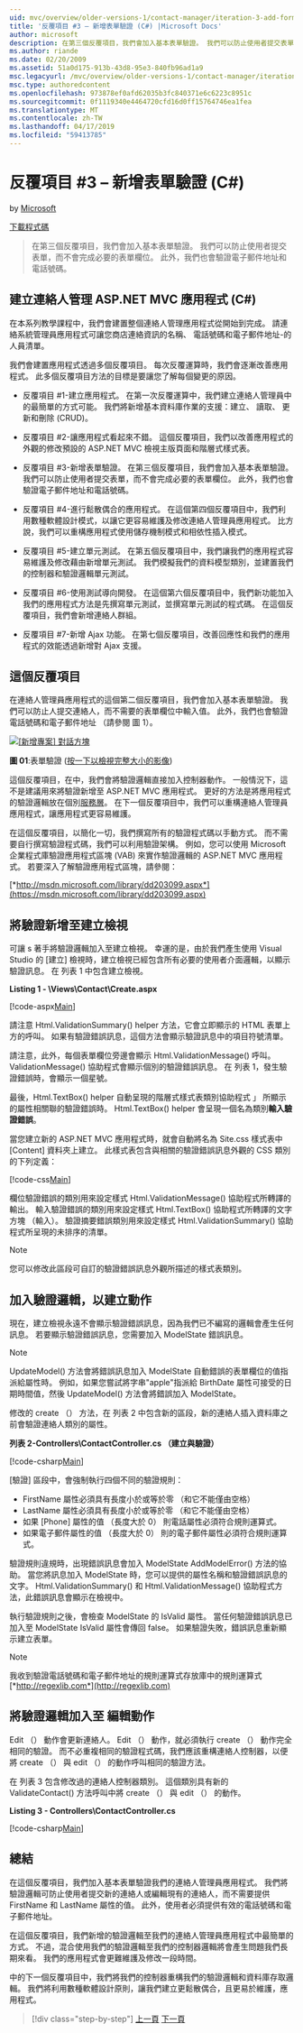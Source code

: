 ```yaml
---
uid: mvc/overview/older-versions-1/contact-manager/iteration-3-add-form-validation-cs
title: '反覆項目 #3 – 新增表單驗證 (C#) |Microsoft Docs'
author: microsoft
description: 在第三個反覆項目，我們會加入基本表單驗證。 我們可以防止使用者提交表單，而不會完成必要的表單欄位。 我們也會驗證 emai...
ms.author: riande
ms.date: 02/20/2009
ms.assetid: 51a0d175-913b-43d8-95e3-840fb96ad1a9
msc.legacyurl: /mvc/overview/older-versions-1/contact-manager/iteration-3-add-form-validation-cs
msc.type: authoredcontent
ms.openlocfilehash: 973878ef0afd62035b3fc840371e6c6223c8951c
ms.sourcegitcommit: 0f1119340e4464720cfd16d0ff15764746ea1fea
ms.translationtype: MT
ms.contentlocale: zh-TW
ms.lasthandoff: 04/17/2019
ms.locfileid: "59413785"
---
```

# <a name="iteration-3--add-form-validation-c"></a>反覆項目 #3 – 新增表單驗證 (C#)

by [Microsoft](https://github.com/microsoft)

[下載程式碼](iteration-3-add-form-validation-cs/_static/contactmanager_3_cs1.zip)

> 在第三個反覆項目，我們會加入基本表單驗證。 我們可以防止使用者提交表單，而不會完成必要的表單欄位。 此外，我們也會驗證電子郵件地址和電話號碼。


## <a name="building-a-contact-management-aspnet-mvc-application-c"></a>建立連絡人管理 ASP.NET MVC 應用程式 (C#)
  

在本系列教學課程中，我們會建置整個連絡人管理應用程式從開始到完成。 請連絡系統管理員應用程式可讓您商店連絡資訊的名稱、 電話號碼和電子郵件地址-的人員清單。

我們會建置應用程式透過多個反覆項目。 每次反覆運算時，我們會逐漸改善應用程式。 此多個反覆項目方法的目標是要讓您了解每個變更的原因。

- 反覆項目 #1-建立應用程式。 在第一次反覆運算中，我們建立連絡人管理員中的最簡單的方式可能。 我們將新增基本資料庫作業的支援：建立、 讀取、 更新和刪除 (CRUD)。

- 反覆項目 #2-讓應用程式看起來不錯。 這個反覆項目，我們以改善應用程式的外觀的修改預設的 ASP.NET MVC 檢視主版頁面和階層式樣式表。

- 反覆項目 #3-新增表單驗證。 在第三個反覆項目，我們會加入基本表單驗證。 我們可以防止使用者提交表單，而不會完成必要的表單欄位。 此外，我們也會驗證電子郵件地址和電話號碼。

- 反覆項目 #4-進行鬆散偶合的應用程式。 在這個第四個反覆項目中，我們利用數種軟體設計模式，以讓它更容易維護及修改連絡人管理員應用程式。 比方說，我們可以重構應用程式使用儲存機制模式和相依性插入模式。

- 反覆項目 #5-建立單元測試。 在第五個反覆項目中，我們讓我們的應用程式容易維護及修改藉由新增單元測試。 我們模擬我們的資料模型類別，並建置我們的控制器和驗證邏輯單元測試。

- 反覆項目 #6-使用測試導向開發。 在這個第六個反覆項目中，我們新功能加入我們的應用程式方法是先撰寫單元測試，並撰寫單元測試的程式碼。 在這個反覆項目，我們會新增連絡人群組。

- 反覆項目 #7-新增 Ajax 功能。 在第七個反覆項目，改善回應性和我們的應用程式的效能透過新增對 Ajax 支援。


## <a name="this-iteration"></a>這個反覆項目

在連絡人管理員應用程式的這個第二個反覆項目，我們會加入基本表單驗證。 我們可以防止人提交連絡人，而不需要的表單欄位中輸入值。 此外，我們也會驗證電話號碼和電子郵件地址 （請參閱 圖 1）。


[![[新增專案] 對話方塊](iteration-3-add-form-validation-cs/_static/image1.jpg)](iteration-3-add-form-validation-cs/_static/image1.png)

**圖 01**:表單驗證 ([按一下以檢視完整大小的影像](iteration-3-add-form-validation-cs/_static/image2.png))


這個反覆項目，在中，我們會將驗證邏輯直接加入控制器動作。 一般情況下，這不是建議用來將驗證新增至 ASP.NET MVC 應用程式。 更好的方法是將應用程式的驗證邏輯放在個別[服務層](http://martinfowler.com/eaaCatalog/serviceLayer.html)。 在下一個反覆項目中，我們可以重構連絡人管理員應用程式，讓應用程式更容易維護。

在這個反覆項目，以簡化一切，我們撰寫所有的驗證程式碼以手動方式。 而不需要自行撰寫驗證程式碼，我們可以利用驗證架構。 例如，您可以使用 Microsoft 企業程式庫驗證應用程式區塊 (VAB) 來實作驗證邏輯的 ASP.NET MVC 應用程式。 若要深入了解驗證應用程式區塊，請參閱：

[*http://msdn.microsoft.com/library/dd203099.aspx*](https://msdn.microsoft.com/library/dd203099.aspx)

## <a name="adding-validation-to-the-create-view"></a>將驗證新增至建立檢視

可讓 s 著手將驗證邏輯加入至建立檢視。 幸運的是，由於我們產生使用 Visual Studio 的 [建立] 檢視時，建立檢視已經包含所有必要的使用者介面邏輯，以顯示驗證訊息。 在 列表 1 中包含建立檢視。

**Listing 1 - \Views\Contact\Create.aspx**

[!code-aspx[Main](iteration-3-add-form-validation-cs/samples/sample1.aspx)]

請注意 Html.ValidationSummary() helper 方法，它會立即顯示的 HTML 表單上方的呼叫。 如果有驗證錯誤訊息，這個方法會顯示驗證訊息中的項目符號清單。

請注意，此外，每個表單欄位旁邊會顯示 Html.ValidationMessage() 呼叫。 ValidationMessage() 協助程式會顯示個別的驗證錯誤訊息。 在 列表 1，發生驗證錯誤時，會顯示一個星號。

最後，Html.TextBox() helper 自動呈現的階層式樣式表類別協助程式 」 所顯示的屬性相關聯的驗證錯誤時。 Html.TextBox() helper 會呈現一個名為類別**輸入驗證錯誤**。

當您建立新的 ASP.NET MVC 應用程式時，就會自動將名為 Site.css 樣式表中 [Content] 資料夾上建立。 此樣式表包含與相關的驗證錯誤訊息外觀的 CSS 類別的下列定義：

[!code-css[Main](iteration-3-add-form-validation-cs/samples/sample2.css)]

欄位驗證錯誤的類別用來設定樣式 Html.ValidationMessage() 協助程式所轉譯的輸出。 輸入驗證錯誤的類別用來設定樣式 Html.TextBox() 協助程式所轉譯的文字方塊 （輸入）。 驗證摘要錯誤類別用來設定樣式 Html.ValidationSummary() 協助程式所呈現的未排序的清單。

> [!NOTE] 
> 
> 您可以修改此區段可自訂的驗證錯誤訊息外觀所描述的樣式表類別。


## <a name="adding-validation-logic-to-the-create-action"></a>加入驗證邏輯，以建立動作

現在，建立檢視永遠不會顯示驗證錯誤訊息，因為我們已不編寫的邏輯會產生任何訊息。 若要顯示驗證錯誤訊息，您需要加入 ModelState 錯誤訊息。

> [!NOTE] 
> 
> UpdateModel() 方法會將錯誤訊息加入 ModelState 自動錯誤的表單欄位的值指派給屬性時。 例如，如果您嘗試將字串"apple"指派給 BirthDate 屬性可接受的日期時間值，然後 UpdateModel() 方法會將錯誤加入 ModelState。


修改的 create （） 方法，在 列表 2 中包含新的區段，新的連絡人插入資料庫之前會驗證連絡人類別的屬性。

**列表 2-Controllers\ContactController.cs （建立與驗證）**

[!code-csharp[Main](iteration-3-add-form-validation-cs/samples/sample3.cs)]

[驗證] 區段中，會強制執行四個不同的驗證規則：

- FirstName 屬性必須具有長度小於或等於零 （和它不能僅由空格）
- LastName 屬性必須具有長度小於或等於零 （和它不能僅由空格）
- 如果 [Phone] 屬性的值 （長度大於 0） 則電話屬性必須符合規則運算式。
- 如果電子郵件屬性的值 （長度大於 0） 則的電子郵件屬性必須符合規則運算式。

驗證規則違規時，出現錯誤訊息會加入 ModelState AddModelError() 方法的協助。 當您將訊息加入 ModelState 時，您可以提供的屬性名稱和驗證錯誤訊息的文字。 Html.ValidationSummary() 和 Html.ValidationMessage() 協助程式方法，此錯誤訊息會顯示在檢視中。

執行驗證規則之後，會檢查 ModelState 的 IsValid 屬性。 當任何驗證錯誤訊息已加入至 ModelState IsValid 屬性會傳回 false。 如果驗證失敗，錯誤訊息重新顯示建立表單。

> [!NOTE] 
> 
> 我收到驗證電話號碼和電子郵件地址的規則運算式存放庫中的規則運算式 [*http://regexlib.com*](http://regexlib.com)


## <a name="adding-validation-logic-to-the-edit-action"></a>將驗證邏輯加入至 編輯動作

Edit （） 動作會更新連絡人。 Edit （） 動作，就必須執行 create （） 動作完全相同的驗證。 而不必重複相同的驗證程式碼，我們應該重構連絡人控制器，以便將 create （） 與 edit （） 的動作呼叫相同的驗證方法。

在 列表 3 包含修改過的連絡人控制器類別。 這個類別具有新的 ValidateContact() 方法呼叫中將 create （） 與 edit （） 的動作。

**Listing 3 - Controllers\ContactController.cs**

[!code-csharp[Main](iteration-3-add-form-validation-cs/samples/sample4.cs)]

## <a name="summary"></a>總結

在這個反覆項目，我們加入基本表單驗證我們的連絡人管理員應用程式。 我們將驗證邏輯可防止使用者提交新的連絡人或編輯現有的連絡人，而不需要提供 FirstName 和 LastName 屬性的值。 此外，使用者必須提供有效的電話號碼和電子郵件地址。

在這個反覆項目，我們新增的驗證邏輯至我們的連絡人管理員應用程式中最簡單的方式。 不過，混合使用我們的驗證邏輯至我們的控制器邏輯將會產生問題我們長期來看。 我們的應用程式會更難維護及修改一段時間。

中的下一個反覆項目中，我們將我們的控制器重構我們的驗證邏輯和資料庫存取邏輯。 我們將利用數種軟體設計原則，讓我們建立更鬆散偶合，且更易於維護，應用程式。

> [!div class="step-by-step"]
> [上一頁](iteration-2-make-the-application-look-nice-cs.md)
> [下一頁](iteration-4-make-the-application-loosely-coupled-cs.md)
